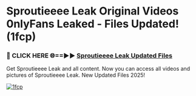 # Sproutieeee Leak Original Videos 0nlyFans Leaked - Files Updated! (1fcp)

<h3>🔴 CLICK HERE 🌐==►► <a href="https://tinyurl.com/2m67pmp6" rel="nofollow">Sproutieeee Leak Updated Files</a></h3>

Get Sproutieeee Leak and all content. Now you can access all videos and pictures of Sproutieeee Leak. New Updated Files 2025!

[![1fcp](https://i.imgur.com/H4QAA4z.gif)](https://tinyurl.com/2m67pmp6)